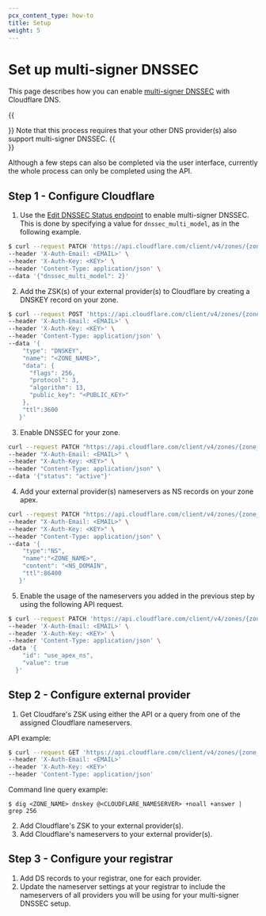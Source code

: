 ```yaml
---
pcx_content_type: how-to
title: Setup
weight: 5
---
```


# Set up multi-signer DNSSEC

This page describes how you can enable [multi-signer DNSSEC](/dns/dnssec/multi-signer-dnssec/) with Cloudflare DNS.

{{<Aside type="note">}}
Note that this process requires that your other DNS provider(s) also support multi-signer DNSSEC.
{{</Aside>}}

Although a few steps can also be completed via the user interface, currently the whole process can only be completed using the API.

## Step 1 - Configure Cloudflare

1. Use the [Edit DNSSEC Status endpoint](/api/operations/dnssec-edit-dnssec-status/) to enable multi-signer DNSSEC. This is done by specifying a value for `dnssec_multi_model`, as in the following example.

```bash
$ curl --request PATCH 'https://api.cloudflare.com/client/v4/zones/{zone_id}/dnssec' \ 
--header 'X-Auth-Email: <EMAIL>' \ 
--header 'X-Auth-Key: <KEY>' \ 
--header 'Content-Type: application/json' \ 
--data '{"dnssec_multi_model": 2}'
```

2. Add the ZSK(s) of your external provider(s) to Cloudflare by creating a DNSKEY record on your zone.

```bash
$ curl --request POST 'https://api.cloudflare.com/client/v4/zones/{zone_id}/dns_records' \
--header 'X-Auth-Email: <EMAIL>' \
--header 'X-Auth-Key: <KEY>' \
--header 'Content-Type: application/json' \
--data '{
    "type": "DNSKEY",
    "name": "<ZONE_NAME>",
    "data": { 
      "flags": 256,
      "protocol": 3,
      "algorithm": 13,
      "public_key": "<PUBLIC_KEY>"
    },
    "ttl":3600
   }'
```

3. Enable DNSSEC for your zone.

```bash
curl --request PATCH "https://api.cloudflare.com/client/v4/zones/{zone_id}/dnssec" \
--header "X-Auth-Email: <EMAIL>" \
--header "X-Auth-Key: <KEY>" \
--header "Content-Type: application/json" \
--data '{"status": "active"}'
```

4. Add your external provider(s) nameservers as NS records on your zone apex.

```bash
curl --request PATCH "https://api.cloudflare.com/client/v4/zones/{zone_id}/dnssec" \
--header "X-Auth-Email: <EMAIL>" \
--header "X-Auth-Key: <KEY>" \
--header "Content-Type: application/json" \
--data '{
    "type":"NS",    
    "name":"<ZONE_NAME>",
    "content": "<NS_DOMAIN",
    "ttl":86400
   }'
```

5. Enable the usage of the nameservers you added in the previous step by using the following API request.

```bash
$ curl --request PATCH 'https://api.cloudflare.com/client/v4/zones/{zone_id}/dns_settings/use_apex_ns' \
--header 'X-Auth-Email: <EMAIL>' \
--header 'X-Auth-Key: <KEY>' \
--header 'Content-Type: application/json' \
-data '{
    "id": "use_apex_ns",
    "value": true
  }'
```
## Step 2 - Configure external provider

1. Get Cloudfare's ZSK using either the API or a query from one of the assigned Cloudflare nameservers.

API example:
```bash
$ curl --request GET 'https://api.cloudflare.com/client/v4/zones/{zone_id}/dnssec/zsk' \
--header 'X-Auth-Email: <EMAIL>'
--header 'X-Auth-Key: <KEY>'
--header 'Content-Type: application/json'
```
Command line query example:
```
$ dig <ZONE_NAME> dnskey @<CLOUDFLARE_NAMESERVER> +noall +answer | grep 256
```
2. Add Cloudflare's ZSK to your external provider(s).
3. Add Cloudflare's nameservers to your external provider(s).

## Step 3 - Configure your registrar

1. Add DS records to your registrar, one for each provider.
2. Update the nameserver settings at your registrar to include the nameservers of all providers you will be using for your multi-signer DNSSEC setup.